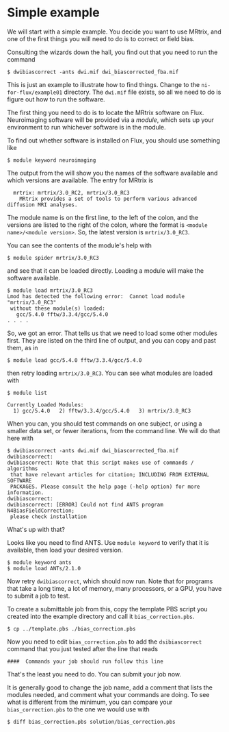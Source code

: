 # Simple example

We will start with a simple example.  You decide you want to use MRtrix,
and one of the first things you will need to do is to correct or field
bias.

Consulting the wizards down the hall, you find out that you need to run
the command

```
$ dwibiascorrect -ants dwi.mif dwi_biascorrected_fba.mif
```

This is just an example to illustrate how to find things.  Change to
the `ni-for-flux/example01` directory.  The `dwi.mif` file exists,
so all we need to do is figure out how to run the software.

The first thing you need to do is to locate the MRtrix software on
Flux.  Neuroimaging software will be provided via a _module_, which
sets up your environment to run whichever software is in the module.

To find out whether software is installed on Flux, you should use
something like

```
$ module keyword neuroimaging
```

The output from the will show you the names of the software available
and which versions are available.  The entry for MRtrix is

```
  mrtrix: mrtrix/3.0_RC2, mrtrix/3.0_RC3
    MRtrix provides a set of tools to perform various advanced diffusion MRI analyses.
```

The module name is on the first line, to the left of the colon, and the versions
are listed to the right of the colon, where the format is
`<module name>/<module version>`.  So, the latest version is `mrtrix/3.0_RC3`.

You can see the contents of the module's help with

```
$ module spider mrtrix/3.0_RC3
```

and see that it can be loaded directly.  Loading a module will make the software
available.

```
$ module load mrtrix/3.0_RC3
Lmod has detected the following error:  Cannot load module "mrtrix/3.0_RC3"
 without these module(s) loaded:
   gcc/5.4.0 fftw/3.3.4/gcc/5.4.0
. . . .
```

So, we got an error.  That tells us that we need to load some other modules
first.  They are listed on the third line of output, and you can copy and
past them, as in

```
$ module load gcc/5.4.0 fftw/3.3.4/gcc/5.4.0
```

then retry loading `mrtrix/3.0_RC3`.  You can see what modules are loaded
with

```
$ module list

Currently Loaded Modules:
  1) gcc/5.4.0   2) fftw/3.3.4/gcc/5.4.0   3) mrtrix/3.0_RC3
```

When you can, you should test commands on one subject, or using a smaller
data set, or fewer iterations, from the command line.  We will do that
here with

```
$ dwibiascorrect -ants dwi.mif dwi_biascorrected_fba.mif
dwibiascorrect: 
dwibiascorrect: Note that this script makes use of commands / algorithms
 that have relevant articles for citation; INCLUDING FROM EXTERNAL SOFTWARE
 PACKAGES. Please consult the help page (-help option) for more information.
dwibiascorrect: 
dwibiascorrect: [ERROR] Could not find ANTS program N4BiasFieldCorrection;
 please check installation
```

What's up with that?

Looks like you need to find ANTS.  Use `module keyword` to verify that it is
available, then load your desired version.

```
$ module keyword ants
$ module load ANTs/2.1.0
```

Now retry `dwibiascorrect`, which should now run.  Note that for programs
that take a long time, a lot of memory, many processors, or a GPU, you
have to submit a job to test.

To create a submittable job from this, copy the template PBS script
you created into the example directory and call it `bias_correction.pbs`.

```
$ cp ../template.pbs ./bias_correction.pbs
```

Now you need to edit `bias_correction.pbs` to add the `dsibiascorrect`
command that you just tested after the line that reads

```
####  Commands your job should run follow this line
```

That's the least you need to do.  You can submit your job now.

It is generally good to change the job name, add a comment that lists
the modules needed, and comment what your commands are doing.  To see
what is different from the minimum, you can compare your `bias_correction.pbs`
to the one we would use with

```
$ diff bias_correction.pbs solution/bias_correction.pbs
```
